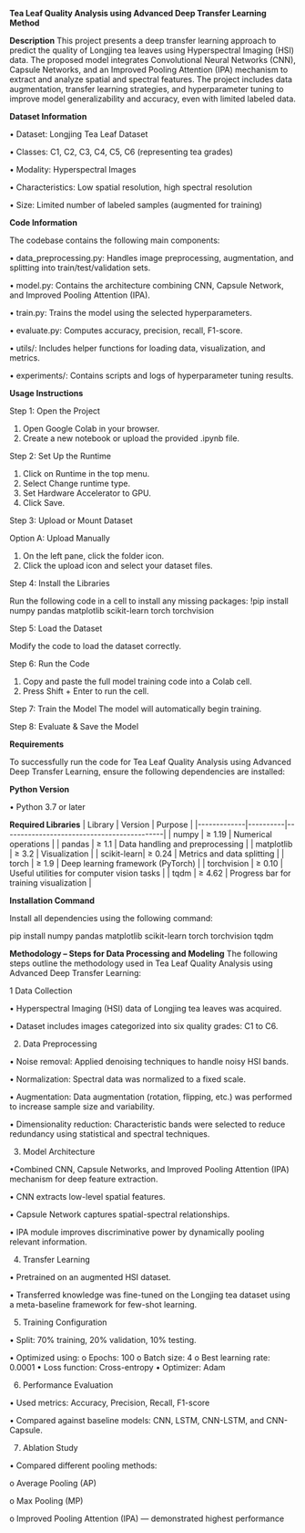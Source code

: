 **Tea Leaf Quality Analysis using Advanced Deep Transfer Learning Method**


**Description**
This project presents a deep transfer learning approach to predict the quality of Longjing tea leaves using Hyperspectral Imaging (HSI) data. The proposed model integrates Convolutional Neural Networks (CNN), Capsule Networks, and an Improved Pooling Attention (IPA) mechanism to extract and analyze spatial and spectral features. The project includes data augmentation, transfer learning strategies, and hyperparameter tuning to improve model generalizability and accuracy, even with limited labeled data.

**Dataset Information**

•	Dataset: Longjing Tea Leaf Dataset

•	Classes: C1, C2, C3, C4, C5, C6 (representing tea grades)

•	Modality: Hyperspectral Images

•	Characteristics: Low spatial resolution, high spectral resolution

•	Size: Limited number of labeled samples (augmented for training)

**Code Information**

The codebase contains the following main components:

•	data_preprocessing.py: Handles image preprocessing, augmentation, and splitting into train/test/validation sets.

•	model.py: Contains the architecture combining CNN, Capsule Network, and Improved Pooling Attention (IPA).

•	train.py: Trains the model using the selected hyperparameters.

•	evaluate.py: Computes accuracy, precision, recall, F1-score.

•	utils/: Includes helper functions for loading data, visualization, and metrics.

•	experiments/: Contains scripts and logs of hyperparameter tuning results.

**Usage Instructions**

Step 1: Open the Project

1.	Open Google Colab in your browser.
2.	Create a new notebook or upload the provided .ipynb file.

Step 2: Set Up the Runtime

1.	Click on Runtime in the top menu.
2.	Select Change runtime type.
3.	Set Hardware Accelerator to GPU.
4.	Click Save.

Step 3: Upload or Mount Dataset

Option A: Upload Manually
1.	On the left pane, click the folder icon.
2.	Click the upload icon and select your dataset files.

Step 4: Install the Libraries 

Run the following code in a cell to install any missing packages:
!pip install numpy pandas matplotlib scikit-learn torch torchvision

Step 5: Load the Dataset

Modify the code to load the dataset correctly. 

Step 6: Run the Code
1.	Copy and paste the full model training code into a Colab cell.
2.	Press Shift + Enter to run the cell.

Step 7: Train the Model
The model will automatically begin training. 

Step 8: Evaluate & Save the Model

**Requirements**

To successfully run the code for Tea Leaf Quality Analysis using Advanced Deep Transfer Learning, ensure the following dependencies are installed:

**Python Version**

•	Python 3.7 or later

**Required Libraries**
| Library     | Version  | Purpose                                    |
|-------------|----------|--------------------------------------------|
| numpy       | ≥ 1.19   | Numerical operations                       |
| pandas      | ≥ 1.1    | Data handling and preprocessing            |
| matplotlib  | ≥ 3.2    | Visualization                              |
| scikit-learn| ≥ 0.24   | Metrics and data splitting                 |
| torch       | ≥ 1.9    | Deep learning framework (PyTorch)          |
| torchvision | ≥ 0.10   | Useful utilities for computer vision tasks |
| tqdm        | ≥ 4.62   | Progress bar for training visualization    |


**Installation Command**

Install all dependencies using the following command:

pip install numpy pandas matplotlib scikit-learn torch torchvision tqdm

**Methodology – Steps for Data Processing and Modeling**
The following steps outline the methodology used in Tea Leaf Quality Analysis using Advanced Deep Transfer Learning:

1 Data Collection 

• Hyperspectral Imaging (HSI) data of Longjing tea leaves was acquired.

• Dataset includes images categorized into six quality grades: C1 to C6.

2. Data Preprocessing
   
•	Noise removal: Applied denoising techniques to handle noisy HSI bands.

•	Normalization: Spectral data was normalized to a fixed scale.

•	Augmentation: Data augmentation (rotation, flipping, etc.) was performed to increase sample size and variability.

•	Dimensionality reduction: Characteristic bands were selected to reduce redundancy using statistical and spectral techniques.

3. Model Architecture
   
•Combined CNN, Capsule Networks, and Improved Pooling Attention (IPA) mechanism for deep feature extraction.

•	CNN extracts low-level spatial features.

•	Capsule Network captures spatial-spectral relationships.

•	IPA module improves discriminative power by dynamically pooling relevant information.

4. Transfer Learning
   
•	Pretrained on an augmented HSI dataset.

•	Transferred knowledge was fine-tuned on the Longjing tea dataset using a meta-baseline framework for few-shot learning.

5. Training Configuration
   
•	Split: 70% training, 20% validation, 10% testing.

•	Optimized using:
o	Epochs: 100
o	Batch size: 4
o	Best learning rate: 0.0001
•	Loss function: Cross-entropy
•	Optimizer: Adam

6. Performance Evaluation
   
•	Used metrics: Accuracy, Precision, Recall, F1-score

•	Compared against baseline models: CNN, LSTM, CNN-LSTM, and CNN-Capsule.

7. Ablation Study
   
•	Compared different pooling methods:

o	Average Pooling (AP)

o	Max Pooling (MP)

o	Improved Pooling Attention (IPA) — demonstrated highest performance
